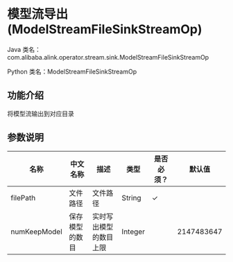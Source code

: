 # 模型流导出 (ModelStreamFileSinkStreamOp)
Java 类名：com.alibaba.alink.operator.stream.sink.ModelStreamFileSinkStreamOp

Python 类名：ModelStreamFileSinkStreamOp


## 功能介绍
将模型流输出到对应目录

## 参数说明

| 名称 | 中文名称 | 描述 | 类型 | 是否必须？ | 默认值 |
| --- | --- | --- | --- | --- | --- |
| filePath | 文件路径 | 文件路径 | String | ✓ |  |
| numKeepModel | 保存模型的数目 | 实时写出模型的数目上限 | Integer |  | 2147483647 |
